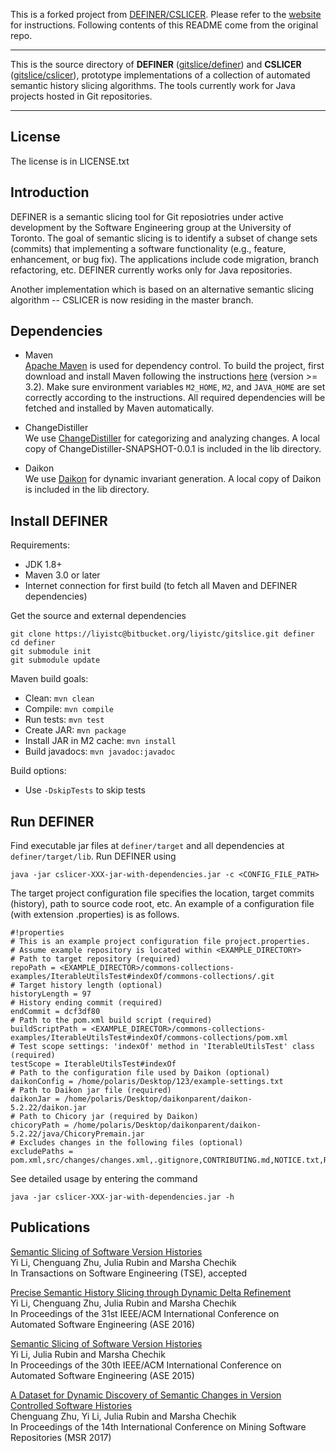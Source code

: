 This is a forked project from [DEFINER/CSLICER](https://bitbucket.org/liyistc/gitslice/).
Please refer to the [website](d-fact.github.io/use/cslicer) for instructions.
Following contents of this README come from the original repo. 

---

This is the source directory of **DEFINER** ([gitslice/definer](https://bitbucket.org/liyistc/gitslice/commits/tag/definer)) and **CSLICER** ([gitslice/cslicer](https://bitbucket.org/liyistc/gitslice/commits/tag/cslicer)), prototype implementations of a collection of automated semantic history slicing algorithms. The tools currently work for Java projects hosted in Git repositories.

---

## License

The license is in LICENSE.txt

## Introduction

DEFINER is a semantic slicing tool for Git reposiotries under active development by the Software Engineering group at the University of Toronto.
The goal of semantic slicing is to identify a subset of change sets (commits) that implementing a software functionality (e.g., feature, enhancement, or bug fix). The applications include code migration, branch refactoring, etc.
DEFINER currently works only for Java repositories.

Another implementation which is based on an alternative semantic slicing algorithm -- CSLICER is now residing in the master branch.

## Dependencies

* Maven  
[Apache Maven](http://maven.apache.org) is used for dependency control. To build the project, first download and install Maven following the instructions [here](http://maven.apache.org/download.cgi) (version >= 3.2). Make sure environment variables ```M2_HOME```, ```M2```, and ```JAVA_HOME``` are set correctly according to the instructions.
All required dependencies will be fetched and installed by Maven automatically.

* ChangeDistiller  
We use [ChangeDistiller](https://bitbucket.org/sealuzh/tools-changedistiller/wiki/Home) for categorizing and analyzing changes.
A local copy of ChangeDistiller-SNAPSHOT-0.0.1 is included in the lib directory.

* Daikon  
We use [Daikon](https://plse.cs.washington.edu/daikon) for dynamic invariant generation. A local copy of Daikon is included in the lib directory.

## Install DEFINER

Requirements:

* JDK 1.8+
* Maven 3.0 or later
* Internet connection for first build (to fetch all Maven and DEFINER dependencies)

Get the source and external dependencies
```
git clone https://liyistc@bitbucket.org/liyistc/gitslice.git definer
cd definer
git submodule init
git submodule update
```

Maven build goals:

* Clean: ```mvn clean```
* Compile: ```mvn compile```
* Run tests: ```mvn test```
* Create JAR: ```mvn package```
* Install JAR in M2 cache: ```mvn install```
* Build javadocs: ```mvn javadoc:javadoc```

Build options:

* Use ```-DskipTests``` to skip tests

## Run DEFINER ##

Find executable jar files at ```definer/target``` and all dependencies at ```definer/target/lib```. Run DEFINER using
 
```
java -jar cslicer-XXX-jar-with-dependencies.jar -c <CONFIG_FILE_PATH>
```

The target project configuration file specifies the location, target commits (history), path to source code root, etc. An example of a configuration file (with extension .properties) is as follows.

```
#!properties
# This is an example project configuration file project.properties.
# Assume example repository is located within <EXAMPLE_DIRECTORY>
# Path to target repository (required)
repoPath = <EXAMPLE_DIRECTOR>/commons-collections-examples/IterableUtilsTest#indexOf/commons-collections/.git
# Target history length (optional)
historyLength = 97
# History ending commit (required)
endCommit = dcf3df80
# Path to the pom.xml build script (required)
buildScriptPath = <EXAMPLE_DIRECTOR>/commons-collections-examples/IterableUtilsTest#indexOf/commons-collections/pom.xml
# Test scope settings: 'indexOf' method in 'IterableUtilsTest' class (required)
testScope = IterableUtilsTest#indexOf
# Path to the configuration file used by Daikon (optional)
daikonConfig = /home/polaris/Desktop/123/example-settings.txt
# Path to Daikon jar file (required)
daikonJar = /home/polaris/Desktop/daikonparent/daikon-5.2.22/daikon.jar
# Path to Chicory jar (required by Daikon)
chicoryPath = /home/polaris/Desktop/daikonparent/daikon-5.2.22/java/ChicoryPremain.jar
# Excludes changes in the following files (optional)
excludePaths = pom.xml,src/changes/changes.xml,.gitignore,CONTRIBUTING.md,NOTICE.txt,README.md,README.txt,TODO.txt
```

See detailed usage by entering the command

```
java -jar cslicer-XXX-jar-with-dependencies.jar -h
```

## Publications ##
[Semantic Slicing of Software Version Histories](http://www.cs.toronto.edu/~liyi/host/posts/paper-accepted-by-tse/)   
Yi Li, Chenguang Zhu, Julia Rubin and Marsha Chechik   
In Transactions on Software Engineering (TSE), accepted

[Precise Semantic History Slicing through Dynamic Delta Refinement](http://www.cs.toronto.edu/~liyi/host/files/ase16.pdf)   
Yi Li, Chenguang Zhu, Julia Rubin and Marsha Chechik   
In Proceedings of the 31st IEEE/ACM International Conference on Automated Software Engineering (ASE 2016)

[Semantic Slicing of Software Version Histories](http://www.cs.toronto.edu/~liyi/host/files/ase15.pdf)  
Yi Li, Julia Rubin and Marsha Chechik  
In Proceedings of the 30th IEEE/ACM International Conference on
Automated Software Engineering (ASE 2015)

[A Dataset for Dynamic Discovery of Semantic Changes in Version Controlled Software Histories](http://www.cs.toronto.edu/~liyi/host/posts/paper-accepted-by-msr-2017/)   
Chenguang Zhu, Yi Li, Julia Rubin and Marsha Chechik   
In Proceedings of the 14th International Conference on Mining Software Repositories (MSR 2017)
